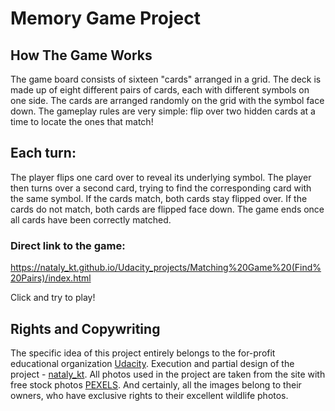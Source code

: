# **Memory Game Project**

## How The Game Works

The game board consists of sixteen "cards" arranged in a grid. The deck is made up of eight different pairs of cards, each with different symbols on one side. The cards are arranged randomly on the grid with the symbol face down. The gameplay rules are very simple: flip over two hidden cards at a time to locate the ones that match!

## Each turn:

The player flips one card over to reveal its underlying symbol.
The player then turns over a second card, trying to find the corresponding card with the same symbol.
If the cards match, both cards stay flipped over.
If the cards do not match, both cards are flipped face down.
The game ends once all cards have been correctly matched.

### Direct link to the game: 

https://nataly_kt.github.io/Udacity_projects/Matching%20Game%20(Find%20Pairs)/index.html

Click and try to play! 

## Rights and Copywriting

The specific idea of this project entirely belongs to the for-profit educational organization [Udacity](https://udacity.com).
Execution and partial design of the project - [nataly_kt](https://github.com/NatalyKT).
All photos used in the project are taken from the site with free stock photos [PEXELS](https://www.pexels.com/). And certainly, all the images belong to their owners, who have exclusive rights to their excellent wildlife photos.
